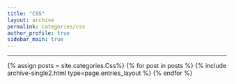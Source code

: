 ```yaml
---
title: "CSS"
layout: archive
permalink: categories/css
author_profile: true
sidebar_main: true
---
```


<!-- 공백이 포함되어 있는 카테고리 이름의 경우 site.categories['a b c'] 이런식으로! -->

***

{% assign posts = site.categories.Css%}
{% for post in posts %} {% include archive-single2.html type=page.entries_layout %} {% endfor %}
